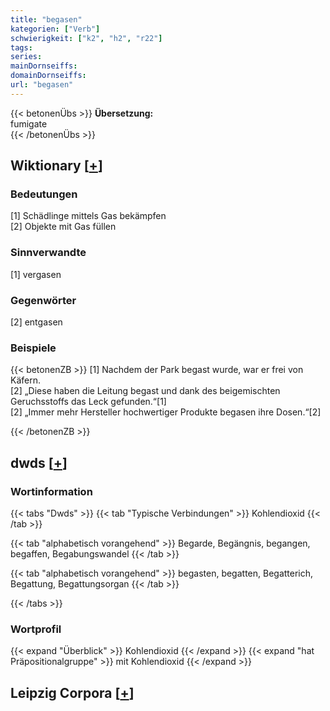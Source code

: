 ```yaml
---
title: "begasen"
kategorien: ["Verb"]
schwierigkeit: ["k2", "h2", "r22"]
tags:
series:
mainDornseiffs:
domainDornseiffs:
url: "begasen"
---
```


{{< betonenÜbs >}}
**Übersetzung:**  
fumigate  
{{< /betonenÜbs >}}

## Wiktionary [[+](https://de.wiktionary.org/wiki/begasen)]

### Bedeutungen
[1] Schädlinge mittels Gas bekämpfen  
[2] Objekte mit Gas füllen  

### Sinnverwandte
[1] vergasen  

### Gegenwörter
[2] entgasen  

### Beispiele
{{< betonenZB >}}
[1] Nachdem der Park begast wurde, war er frei von Käfern.  
[2] „Diese haben die Leitung begast und dank des beigemischten Geruchsstoffs das Leck gefunden.“[1]  
[2] „Immer mehr Hersteller hochwertiger Produkte begasen ihre Dosen.“[2]  

{{< /betonenZB >}}


## dwds [[+](https://www.dwds.de/wb/begasen)]

### Wortinformation
{{< tabs "Dwds" >}}
{{< tab "Typische Verbindungen" >}}
Kohlendioxid
{{< /tab >}}

{{< tab "alphabetisch vorangehend" >}}
Begarde, Begängnis, begangen, begaffen, Begabungswandel
{{< /tab >}}

{{< tab "alphabetisch vorangehend" >}}
begasten, begatten, Begatterich, Begattung, Begattungsorgan
{{< /tab >}}

{{< /tabs >}}

### Wortprofil
{{< expand "Überblick" >}} Kohlendioxid {{< /expand >}}
{{< expand "hat Präpositionalgruppe" >}} mit Kohlendioxid {{< /expand >}}

## Leipzig Corpora [[+](https://corpora.uni-leipzig.de/en/res?word=begasen&corpusId=deu_newscrawl-public_2018)]

